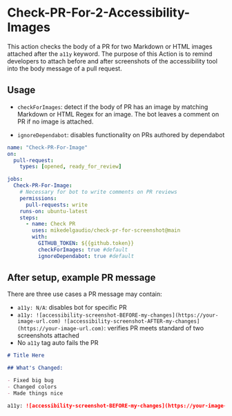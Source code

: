 # Check-PR-For-2-Accessibility-Images

This action checks the body of a PR for two Markdown or HTML images attached after the `a11y` keyword. The purpose of this Action is to remind developers to attach before and after screenshots of the accessibility tool into the body message of a pull request.

## Usage

- `checkForImages`: detect if the body of PR has an image by matching Markdown or HTML Regex for an image. The bot leaves a comment on PR if no image is attached.

- `ignoreDependabot`: disables functionality on PRs authored by dependabot

```yaml
name: "Check-PR-For-Image"
on:
  pull-request:
    types: [opened, ready_for_review]

jobs:
  Check-PR-For-Image:
    # Necessary for bot to write comments on PR reviews
    permissions:
      pull-requests: write
    runs-on: ubuntu-latest
    steps:
      - name: Check PR
        uses: mikedelgaudio/check-pr-for-screenshot@main
        with:
          GITHUB_TOKEN: ${{github.token}}
          checkForImages: true #default
          ignoreDependabot: true #default
```

## After setup, example PR message

There are three use cases a PR message may contain:

- `a11y: N/A`: disables bot for specific PR
- `a11y: ![accessibility-screenshot-BEFORE-my-changes](https://your-image-url.com) ![accessibility-screenshot-AFTER-my-changes](https://your-image-url.com)`: verifies PR meets standard of two screenshots attached
- No `a11y` tag auto fails the PR

```markdown
# Title Here

## What's Changed:

- Fixed big bug
- Changed colors
- Made things nice

a11y: ![accessibility-screenshot-BEFORE-my-changes](https://your-image-url.com) ![accessibility-screenshot-AFTER-my-changes](https://your-image-url.com)
```
